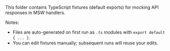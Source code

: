 This folder contains TypeScript fixtures (default exports) for mocking API
responses in MSW handlers.

Notes:

- Files are auto-generated on first run as `.ts` modules with
  `export default { ... }`.
- You can edit fixtures manually; subsequent runs will reuse your edits.
